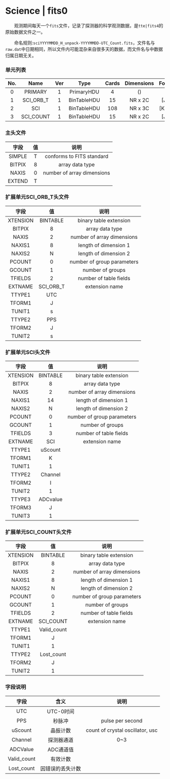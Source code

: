 # Science | fits0
&emsp;&emsp;观测期间每天一个`fits`文件，记录了探测器的科学观测数据，是`tte|fits4`的原始数据文件之一。

&emsp;&emsp;命名规则:`sciYYYYMMDD_H_unpack-YYYYMMDD-UTC_Count.fits`，文件名与`raw.dat`中日期相同，所以文件内可能混杂来自很多天的数据，而文件名与中数据归属日期无关。

### 单元列表

| No. |   Name  | Ver |     Type    | Cards | Dimensions |  Format   |
|:---:|:-------:|:---:|:-----------:|:-----:|:----------:|:---------:|
|  0  | PRIMARY |  1  |  PrimaryHDU |   4   |     ()     |           |
|  1  | SCI_ORB_T |  1  | BinTableHDU |  15  |  NR x 2C  | [J, J] |
|  2  |  SCI |  1  | BinTableHDU |  108  |  NR x 3C  | [K, I, J] |
|  3  | SCI_COUNT |  1  | BinTableHDU |  15  |  NR x 2C  | [J, J] |

### 主头文件

|  字段  | 值 |            说明            |
|:------:|:--:|:--------------------------:|
| SIMPLE | T  | conforms to FITS standard  |
| BITPIX | 8  | array data type            |
| NAXIS  | 0  | number of array dimensions |
| EXTEND | T  |                            |

### 扩展单元SCI_ORB_T头文件

|   字段   |     值    |            说明            |
|:--------:|:---------:|:--------------------------:|
| XTENSION |  BINTABLE |   binary table extension   |
|  BITPIX  |     8     |       array data type      |
|   NAXIS  |     2     | number of array dimensions |
|  NAXIS1  |     8     |    length of dimension 1   |
|  NAXIS2  |     N     |    length of dimension 2   |
|  PCOUNT  |     0     | number of group parameters |
|  GCOUNT  |     1     |      number of groups      |
|  TFIELDS |     2     |   number of table fields   |
|  EXTNAME | SCI_ORB_T |       extension name       |
|  TTYPE1  |    UTC    |                            |
|  TFORM1  |     J     |                            |
|  TUNIT1  |     s     |                            |
|  TTYPE2  |    PPS    |                            |
|  TFORM2  |     J     |                            |
|  TUNIT2  |     s     |                            |

### 扩展单元SCI头文件

|   字段   |    值    |            说明            |
|:--------:|:--------:|:--------------------------:|
| XTENSION | BINTABLE |   binary table extension   |
|  BITPIX  |     8    |       array data type      |
|   NAXIS  |     2    | number of array dimensions |
|  NAXIS1  |    14    |    length of dimension 1   |
|  NAXIS2  |     N    |    length of dimension 2   |
|  PCOUNT  |     0    | number of group parameters |
|  GCOUNT  |     1    |      number of groups      |
|  TFIELDS |     3    |   number of table fields   |
|  EXTNAME |    SCI   |       extension name       |
|  TTYPE1  |  uScount |                            |
|  TFORM1  |     K    |                            |
|  TUNIT1  |     1    |                            |
|  TTYPE2  |  Channel |                            |
|  TFORM2  |     I    |                            |
|  TUNIT2  |     1    |                            |
|  TTYPE3  | ADCvalue |                            |
|  TFORM3  |     J    |                            |
|  TUNIT3  |     1    |                            |

### 扩展单元SCI_COUNT头文件

|   字段   |      值     |            说明            |
|:--------:|:-----------:|:--------------------------:|
| XTENSION |   BINTABLE  |   binary table extension   |
|  BITPIX  |      8      |       array data type      |
|   NAXIS  |      2      | number of array dimensions |
|  NAXIS1  |      8      |    length of dimension 1   |
|  NAXIS2  |      N      |    length of dimension 2   |
|  PCOUNT  |      0      | number of group parameters |
|  GCOUNT  |      1      |      number of groups      |
|  TFIELDS |      2      |   number of table fields   |
|  EXTNAME |  SCI_COUNT  |       extension name       |
|  TTYPE1  | Valid_count |                            |
|  TFORM1  |      J      |                            |
|  TUNIT1  |      1      |                            |
|  TTYPE2  |  Lost_count |                            |
|  TFORM2  |      J      |                            |
|  TUNIT2  |      1      |                            |

### 字段说明

|     字段    |       含义       |               说明               |
|:-----------:|:----------------:|:--------------------------------:|
|     UTC     |     UTC-0时间    |                                  |
|     PPS     |      秒脉冲      |         pulse per second         |
|   uScount   |     晶振计数     | count of crystal oscillator, usc |
|   Channel   |    探测器通道    |                0~3               |
|   ADCValue  |     ADC通道值    |                                  |
| Valid_count |     有效计数     |                                  |
|  Lost_count | 因错误的丢失计数 |                                  |